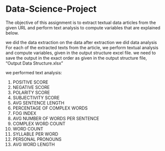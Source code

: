 # Data-Science-Project
The objective of this assignment is to extract textual data articles from the given URL and perform text analysis to compute variables that are explained below. 

we did the data extraction on the data
after extraction we did data analysis For each of the extracted texts from the article, we perform textual analysis and compute variables, given in the output structure excel file. we need to save the output in the exact order as given in the output structure file, “Output Data Structure.xlsx”

we performed text analysis:
1.	POSITIVE SCORE
2.	NEGATIVE SCORE
3.	POLARITY SCORE
4.	SUBJECTIVITY SCORE
5.	AVG SENTENCE LENGTH
6.	PERCENTAGE OF COMPLEX WORDS
7.	FOG INDEX
8.	AVG NUMBER OF WORDS PER SENTENCE
9.	COMPLEX WORD COUNT
10.	WORD COUNT
11.	SYLLABLE PER WORD
12.	PERSONAL PRONOUNS
13.	AVG WORD LENGTH

